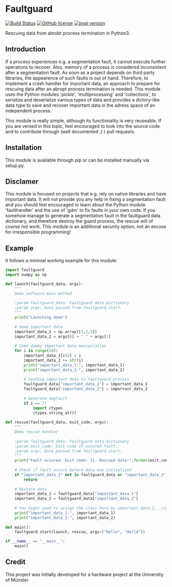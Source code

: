 # Faultguard

[![Build Status](https://travis-ci.com/2xB/faultguard.svg?branch=master)](https://travis-ci.com/2xB/faultguard)
[![GitHub license](https://img.shields.io/github/license/2xB/faultguard.svg)](https://github.com/2xB/faultguard)
[![pypi version](https://img.shields.io/pypi/v/faultguard.svg)](https://pypi.org/project/faultguard/)

Rescuing data from abrubt process termination in Python3.

## Introduction

If a process experiences e.g. a segmentation fault, it cannot execute further operations to recover. Also, memory of a process is considered inconsistent after a segmentation fault. As soon as a project depends on third party libraries, the appearence of such faults is out of hand. Therefore, to implement a crash handler for important data, an approach to prepare for rescuing data after an abrupt process termination is needed. This module uses the Python modules 'pickle', 'multiprocessing' and 'collections', to serialize and deserialize various types of data and provides a dictory-like data type to save and recover important data in the adress space of an independent process.

This module is really simple, although its functionality is very reuseable. If you are versed in this topic, feel encouraged to look into the source code and to contribute through (well documented ;) ) pull requests.

## Installation

This module is available through pip or can be installed manually via setup.py.

## Disclamer

This module is focused on projects that e.g. rely on native libraries and have important data. It will not provide you any help in fixing a segmentation fault and you should feel encouraged to learn about the Python module 'faulthandler' and the use of 'gdm' to fix faults in your own code. If you somehow manage to generate a segmentation fault in the faultguard data dictionary, and therefore destroy the guard process, the rescue will of course not work. This module is an additional security option, not an excuse for irresponsible programming!

## Example

It follows a minimal working example for this module:

```python
import faultguard
import numpy as np

def launch(faultguard_data, args):
    """
    Demo software main method
    
    :param faultguard_data: Faultguard data dictionary
    :param args: Data passed from faultguard.start.
    """
    print("Launching demo")
    
    # Some important data
    important_data_1 = np.array([1,2,3])
    important_data_2 = args[0] + " " + args[1]
    
    # Some dummy important data manipulation
    for i in range(10):
        important_data_1[i%3] = i
        important_data_2 += str(i)
        print("important_data_1:", important_data_1)
        print("important_data_2:", important_data_2)
        
        # Sending important data to faultguard process
        faultguard_data["important_data_1"] = important_data_1
        faultguard_data["important_data_2"] = important_data_2
        
        # Generate segfault
        if i == 7:
            import ctypes
            ctypes.string_at(0)
            
def rescue(faultguard_data, exit_code, args):
    """
    Demo rescue handler
    
    :param faultguard_data: Faultguard data dictionary
    :param exit_code: Exit code of occured fault.
    :param args: Data passed from faultguard.start.
    """
    print("Fault occured. Exit code: {}. Rescued data:".format(exit_code))
    
    # Check if fault occurs before data was initialized
    if "important_data_1" not in faultguard_data or "important_data_2" not in faultguard_data:
        return
    
    # Restore data
    important_data_1 = faultguard_data["important_data_1"]
    important_data_2 = faultguard_data["important_data_2"]
    
    # You might need to assign the class here by important_data_1.__class__ = ...
    print("important_data_1:", important_data_1)
    print("important_data_2:", important_data_2)
    
def main():
    faultguard.start(launch, rescue, args=("Hello", "World"))

if __name__ == "__main__":
    main()
```

## Credit

This project was initially developed for a hardware project at the University of Münster.
